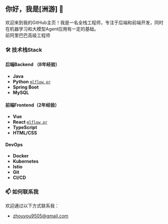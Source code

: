 ## 你好，我是[洲游] 👋

欢迎来到我的GitHub主页！我是一名全栈工程师，专注于后端和前端开发，同时在机器学习和大模型Agent应用有一定的基础。  
前阿里巴巴高级工程师  


### 🛠️ 技术栈Stack

#### 后端Backend （8年经验）
- **Java**
- **Python**  [`mlflow pr`](https://github.com/mlflow/mlflow/pull/11996)
- **Spring Boot**
- **MySQL**


#### 前端Frontend（2年经验）
- **Vue**
- **React**     [`mlflow pr`](https://github.com/mlflow/mlflow/pull/11996)
- **TypeScript**
- **HTML/CSS**

#### DevOps
- **Docker**
- **Kubernetes**
- **Istio**
- **Git**
- **CI/CD**

### 📫 如何联系我

欢迎通过以下方式联系我：
- [zhouyou9505@gmail.com](mailto:zhouyou9505@gmail.com)


